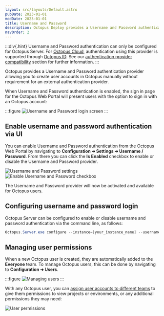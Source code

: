 ```yaml
---
layout: src/layouts/Default.astro
pubDate: 2023-01-01
modDate: 2023-01-01
title: Username and Password
description: Octopus Deploy provides a Username and Password authentication provider to allow log in with standard Octopus user accounts.
navOrder: 2
---
```


:::div{.hint}
Username and Password authentication can only be configured for Octopus Server. For [Octopus Cloud](/docs/octopus-cloud/), authentication using this provider is supported through [Octopus ID](/docs/security/authentication/octopusid-authentication/). See our [authentication provider compatibility](/docs/security/authentication/auth-provider-compatibility) section for further information. 
:::

Octopus provides a Username and Password authentication provider allowing you to create user accounts in Octopus manually without requirement for an external authentication provider.

When Username and Password authentication is enabled, the sign in page for the Octopus Web Portal will present users with the option to sign in with an Octopus account:

:::figure
![Username and Password login screen](/docs/security/authentication/images/username-password-login.png)
:::

## Enable username and password authentication via UI

You can enable Username and Password authentication from the Octopus Web Portal by navigating to **Configuration ➜ Settings ➜ Username / Password**. From there you can click the **Is Enabled** checkbox to enable or disable the Username and Password provider.

![Username and Password settings](/docs/security/authentication/images/enable-username-password-1.png)
![Enable Username and Password checkbox](/docs/security/authentication/images/enable-username-password-2.png)

The Username and Password provider will now be activated and available for Octopus users.

## Configuring username and password login

Octopus Server can be configured to enable or disable username and password authentication via the command line, as follows:

```powershell
Octopus.Server.exe configure --instance=[your_instance_name] --usernamePasswordIsEnabled=true
```

## Managing user permissions

When a new Octopus user is created, they are automatically added to the **Everyone** team. To manage Octopus users, this can be done by navigating to **Configuration ➜ Users**. 

:::figure
![Managing users](/docs/security/authentication/images/username-password-managing-users.png)
:::

With any Octopus user, you can [assign user accounts to different teams](/docs/security/users-and-teams) to give them permissions to view projects or environments, or any additional permissions they may need:

![User permissions](/docs/security/authentication/images/username-password-user-permissions.png)
